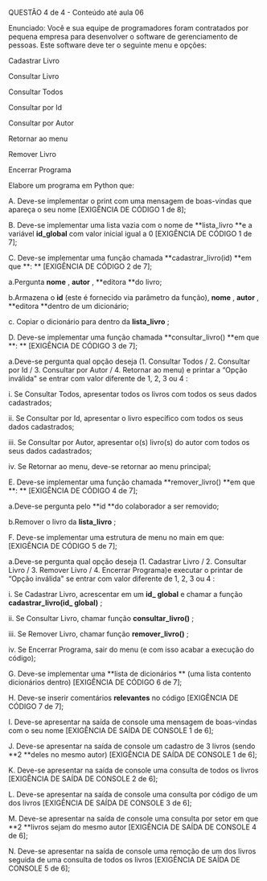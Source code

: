 QUESTÃO 4 de 4 - Conteúdo até aula 06

Enunciado: Você e sua equipe de programadores foram
contratados por pequena empresa para desenvolver o software de gerenciamento de
pessoas. Este software deve ter o seguinte menu e opções:

Cadastrar Livro

Consultar Livro

Consultar Todos

Consultar por Id

Consultar por Autor

Retornar ao menu

Remover Livro

Encerrar Programa

Elabore um programa em Python que:

A.
Deve-se implementar o print com uma mensagem de
boas-vindas que apareça o seu nome [EXIGÊNCIA DE CÓDIGO 1 de 8];

B.
Deve-se implementar uma lista vazia com o nome de **lista_livro
**e a variável **id_global** com valor inicial igual a 0 [EXIGÊNCIA DE CÓDIGO 1 de 7];

C.
Deve-se implementar uma função chamada **cadastrar_livro(id)
**em que **: ** [EXIGÊNCIA
DE CÓDIGO 2 de 7];

a.Pergunta
 **nome** ,  **autor** , **editora **do livro;

b.Armazena
o **id** (este é fornecido via parâmetro da função),  **nome** ,  **autor** ,
**editora **dentro de um dicionário;

c.  Copiar
o dicionário para dentro da  **lista_livro** ;

D.  Deve-se
implementar uma função chamada **consultar_livro() **em que **: ** [EXIGÊNCIA DE CÓDIGO 3 de 7];

a.Deve-se
pergunta qual opção deseja (1. Consultar Todos / 2. Consultar por Id / 3.
Consultar por Autor / 4. Retornar ao menu) e
printar a “Opção inválida" se entrar com valor diferente de 1, 2, 3
ou 4 :

i.    Se
Consultar Todos, apresentar todos os livros com todos os seus dados cadastrados;

ii.    Se
Consultar por Id, apresentar o livro específico com todos os seus dados
cadastrados;

iii.    Se
Consultar por Autor, apresentar o(s) livro(s) do autor com todos os seus dados
cadastrados;

iv.    Se
Retornar ao menu, deve-se retornar ao menu principal;

E.
Deve-se implementar uma função chamada **remover_livro()
**em que **: ** [EXIGÊNCIA
DE CÓDIGO 4 de 7];

a.Deve-se
pergunta pelo **id **do colaborador a ser removido;

b.Remover
o livro da  **lista_livro** ;

F.
Deve-se implementar uma estrutura de menu no main em
que: [EXIGÊNCIA DE CÓDIGO 5 de
7];

a.Deve-se
pergunta qual opção deseja (1. Cadastrar Livro / 2. Consultar Livro / 3.
Remover Livro / 4. Encerrar Programa)e executar o printar de “Opção inválida"
se entrar com valor diferente de 1, 2, 3 ou 4 :

i.    Se
Cadastrar Livro, acrescentar em um **id_ global** e chamar a função  **cadastrar_livro(id_
global)** ;

ii.    Se
Consultar Livro, chamar função  **consultar_livro()** ;

iii.    Se
Remover Livro, chamar função  **remover_livro()** ;

iv.    Se
Encerrar Programa, sair do menu (e com isso acabar a execução do código);

 G.
Deve-se implementar uma  **lista de dicionários ** (uma
lista contento dicionários dentro)  [EXIGÊNCIA DE CÓDIGO 6 de 7];

H.
Deve-se inserir comentários **relevantes** no
código [EXIGÊNCIA DE CÓDIGO 7
de 7];

I.
Deve-se apresentar na saída de console uma mensagem de
boas-vindas com o seu nome [EXIGÊNCIA
DE SAÍDA DE CONSOLE 1 de 6];

J.
Deve-se apresentar na  saída de console um cadastro de 3 livros
(sendo **2 **deles no mesmo autor) [EXIGÊNCIA DE SAÍDA DE CONSOLE 1 de 6];

K.
Deve-se apresentar na saída de console uma consulta de
todos os livros [EXIGÊNCIA DE
SAÍDA DE CONSOLE 2 de 6];

L.
Deve-se apresentar na saída de console uma consulta por
código de um dos livros [EXIGÊNCIA
DE SAÍDA DE CONSOLE 3 de 6];

M.
Deve-se apresentar na saída de console uma consulta por
setor em que **2 **livros sejam do mesmo autor [EXIGÊNCIA DE SAÍDA DE CONSOLE 4 de 6];

N.
Deve-se apresentar  na  saída de console uma remoção de um dos livros seguida
de uma consulta de todos os livros [EXIGÊNCIA DE SAÍDA DE CONSOLE 5 de 6];

